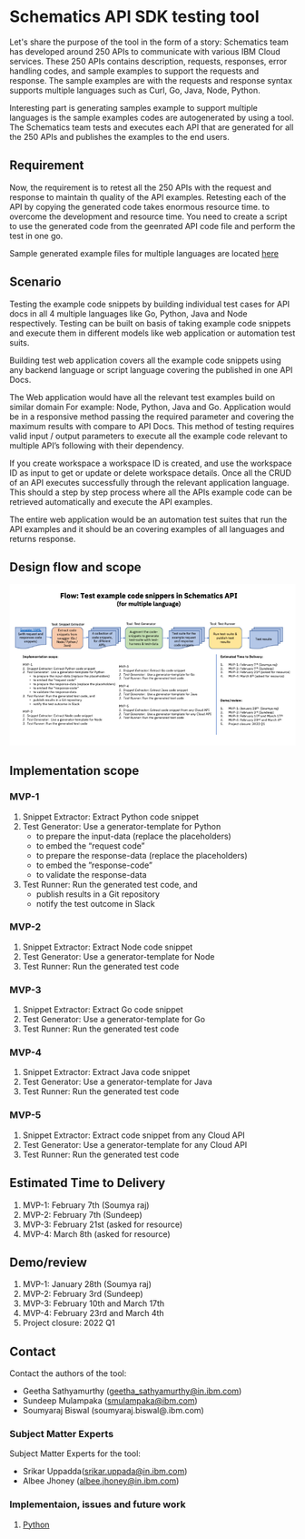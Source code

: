 # Schematics API SDK testing tool

Let's share the purpose of the tool in the form of a story: Schematics team has developed around 250 APIs to communicate with various IBM Cloud services. These 250 APIs contains description, requests, responses, error handling codes, and sample examples to support the requests and response. The sample examples are with the requests and response syntax supports multiple languages such as Curl, Go, Java, Node, Python.

Interesting part is generating samples example to support multiple languages is the sample examples codes are autogenerated by using a tool. The Schematics team tests and executes each API that are generated for all the 250 APIs and publishes the examples to the end users.

## Requirement

Now, the requirement is to retest all the 250 APIs with the request and response to maintain th quality of the API examples. Retesting each of the API by copying the generated code takes enormous resource time. to overcome the development and resource time. You need to create a script to use the generated code from the geenrated API code file and perform the test in one go.

Sample generated example files for multiple languages are located [here](/data/input)

## Scenario

Testing the example code snippets by building individual test cases for API docs in all 4 multiple languages like Go, Python, Java and Node respectively. Testing can be built on basis of taking example code snippets and execute them in different models like web application or automation test suits.

Building test web application covers all the example code snippets using any backend language or script language covering the published in one API Docs. 

The Web application would have all the relevant test examples build on similar domain For example: Node, Python, Java and Go. Application would be in a responsive method passing the required parameter and covering the maximum results with compare to API Docs. This method of testing requires valid input / output parameters to execute all the example code relevant to multiple API’s following with their dependency. 

If you create workspace a workspace ID is created, and use the workspace ID as input to get or update or delete workspace details. Once all the CRUD of an API executes successfully through the relevant application language. This should a step by step process where all the APIs example code can be retrieved automatically and execute the API examples.

The entire web application would be an automation test suites that run the API examples and it should be an covering examples of all languages and returns response.

## Design flow and scope

![High level design flow](/doc/images/workflow.png)

## Implementation scope

### MVP-1
1. Snippet Extractor: Extract Python code snippet
2. Test Generator:  Use a generator-template for Python
   -  to prepare the input-data (replace the placeholders)
   - to embed the “request code” 
   - to prepare the response-data (replace the placeholders)
   -  to embed the ”response-code”
   - to validate the response-data
3. Test Runner: Run the generated test code, and 
   - publish results in a Git repository 
   - notify the test outcome in Slack

### MVP-2
1. Snippet Extractor: Extract Node code snippet
2. Test Generator:  Use a generator-template for Node
3. Test Runner: Run the generated test code

### MVP-3
1. Snippet Extractor: Extract Go code snippet
2. Test Generator:  Use a generator-template for Go
3. Test Runner: Run the generated test code

### MVP-4
1. Snippet Extractor: Extract Java code snippet
2. Test Generator:  Use a generator-template for Java
3. Test Runner: Run the generated test code

### MVP-5
1. Snippet Extractor: Extract code snippet from any Cloud API
2. Test Generator:  Use a generator-template for any Cloud API
3. Test Runner: Run the generated test code

## Estimated Time to Delivery

1. MVP-1: February 7th (Soumya raj)
2. MVP-2: February 7th (Sundeep)
3. MVP-3: February 21st (asked for resource)
4. MVP-4: March 8th (asked for resource)

## Demo/review

1. MVP-1: January 28th  (Soumya raj)
2. MVP-2: February 3rd (Sundeep)
3. MVP-3: February 10th and March 17th
4. MVP-4: February 23rd  and March 4th
5. Project closure: 2022 Q1

## Contact 

Contact the authors of the tool:

- Geetha Sathyamurthy (geetha_sathyamurthy@in.ibm.com)
- Sundeep Mulampaka (smulampaka@ibm.com)
- Soumyaraj Biswal (soumyaraj.biswal@.ibm.com)

### Subject Matter Experts

Subject Matter Experts for the tool:

- Srikar Uppadda(srikar.uppada@in.ibm.com)
- Albee Jhoney (albee.jhoney@in.ibm.com)

### Implementaion, issues and future work

1. [Python](/doc/python.md)